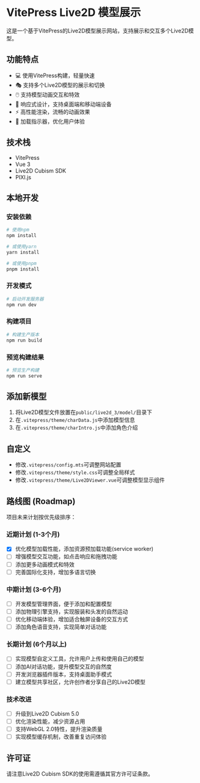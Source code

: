 # VitePress Live2D 模型展示

这是一个基于VitePress的Live2D模型展示网站，支持展示和交互多个Live2D模型。

## 功能特点

- 💻 使用VitePress构建，轻量快速
- 🎭 支持多个Live2D模型的展示和切换
- 🖱️ 支持模型动画交互和特效
- 📱 响应式设计，支持桌面端和移动端设备
- ⚡ 高性能渲染，流畅的动画效果
- 🔄 加载指示器，优化用户体验

## 技术栈

- VitePress
- Vue 3
- Live2D Cubism SDK
- PIXI.js

## 本地开发

### 安装依赖

```bash
# 使用npm
npm install

# 或使用yarn
yarn install

# 或使用pnpm
pnpm install
```

### 开发模式

```bash
# 启动开发服务器
npm run dev
```

### 构建项目

```bash
# 构建生产版本
npm run build
```

### 预览构建结果

```bash
# 预览生产构建
npm run serve
```

## 添加新模型

1. 将Live2D模型文件放置在`public/live2d_3/model/`目录下
2. 在`.vitepress/theme/charData.js`中添加模型信息
3. 在`.vitepress/theme/charIntro.js`中添加角色介绍

## 自定义

- 修改`.vitepress/config.mts`可调整网站配置
- 修改`.vitepress/theme/style.css`可调整全局样式
- 修改`.vitepress/theme/Live2DViewer.vue`可调整模型显示组件

## 路线图 (Roadmap)

项目未来计划按优先级排序：

### 近期计划 (1-3个月)

- [x] 优化模型加载性能，添加资源预加载功能(service worker)
- [ ] 增强模型交互功能，如点击响应和拖拽功能
- [ ] 添加更多动画模式和特效
- [ ] 完善国际化支持，增加多语言切换

### 中期计划 (3-6个月)

- [ ] 开发模型管理界面，便于添加和配置模型
- [ ] 添加物理引擎支持，实现服装和头发的自然运动
- [ ] 优化移动端体验，增加适合触屏设备的交互方式
- [ ] 添加角色语音支持，实现简单对话功能

### 长期计划 (6个月以上)

- [ ] 实现模型自定义工具，允许用户上传和使用自己的模型
- [ ] 添加AI对话功能，提升模型交互的自然度
- [ ] 开发浏览器插件版本，支持桌面助手模式
- [ ] 建立模型共享社区，允许创作者分享自己的Live2D模型

### 技术改进

- [ ] 升级到Live2D Cubism 5.0
- [ ] 优化渲染性能，减少资源占用
- [ ] 支持WebGL 2.0特性，提升渲染质量
- [ ] 实现模型缓存机制，改善重复访问体验

## 许可证

请注意Live2D Cubism SDK的使用需遵循其官方许可证条款。
